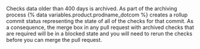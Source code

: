 Checks data older than 400 days is archived. As part of the archiving process {% data variables.product.prodname_dotcom %} creates a rollup commit status representing the state of all of the checks for that commit. As a consequence, the merge box in any pull request with archived checks that are required will be in a blocked state and you will need to rerun the checks before you can merge the pull request.